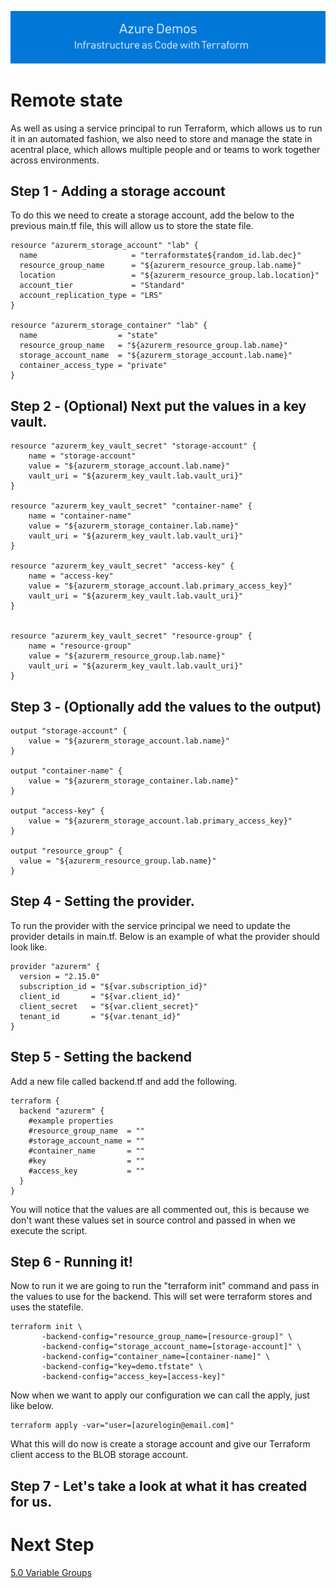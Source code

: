 [![infra as code with Terraform](/docs/images/banner.png)](/README.md)

# Remote state

As well as using a service principal to run Terraform, which allows us to run it in an automated fashion, we also need to store and manage the state in acentral place, which allows multiple people and or teams to work together across environments.

## Step 1 - Adding a storage account

To do this we need to create a storage account, add the below to the previous main.tf file, this will allow us to store the state file.

```
resource "azurerm_storage_account" "lab" {
  name                     = "terraformstate${random_id.lab.dec}"
  resource_group_name      = "${azurerm_resource_group.lab.name}"
  location                 = "${azurerm_resource_group.lab.location}"
  account_tier             = "Standard"
  account_replication_type = "LRS"
}

resource "azurerm_storage_container" "lab" {
  name                  = "state"
  resource_group_name   = "${azurerm_resource_group.lab.name}"
  storage_account_name  = "${azurerm_storage_account.lab.name}"
  container_access_type = "private"
}
```

## Step 2 - (Optional) Next put the values in a key vault.

```
resource "azurerm_key_vault_secret" "storage-account" {
    name = "storage-account"
    value = "${azurerm_storage_account.lab.name}"
    vault_uri = "${azurerm_key_vault.lab.vault_uri}"
}

resource "azurerm_key_vault_secret" "container-name" {
    name = "container-name"
    value = "${azurerm_storage_container.lab.name}"
    vault_uri = "${azurerm_key_vault.lab.vault_uri}"
}

resource "azurerm_key_vault_secret" "access-key" {
    name = "access-key"
    value = "${azurerm_storage_account.lab.primary_access_key}"
    vault_uri = "${azurerm_key_vault.lab.vault_uri}"
}


resource "azurerm_key_vault_secret" "resource-group" {
    name = "resource-group"
    value = "${azurerm_resource_group.lab.name}"
    vault_uri = "${azurerm_key_vault.lab.vault_uri}"
}
```

## Step 3 - (Optionally add the values to the output)

```
output "storage-account" {
    value = "${azurerm_storage_account.lab.name}"
}

output "container-name" {
    value = "${azurerm_storage_container.lab.name}"
}

output "access-key" {
    value = "${azurerm_storage_account.lab.primary_access_key}"
}

output "resource_group" {
  value = "${azurerm_resource_group.lab.name}"
}
```

## Step 4 - Setting the provider.

To run the provider with the service principal we need to update the provider details in main.tf. Below is an example of what the provider should look like.

```
provider "azurerm" {
  version = "2.15.0"
  subscription_id = "${var.subscription_id}"
  client_id       = "${var.client_id}"
  client_secret   = "${var.client_secret}"
  tenant_id       = "${var.tenant_id}"
}
```

## Step 5 - Setting the backend

Add a new file called backend.tf and add the following.

```
terraform {
  backend "azurerm" {
    #example properties
    #resource_group_name  = ""
    #storage_account_name = ""
    #container_name       = ""
    #key                  = ""
    #access_key           = ""
  }
}
```

You will notice that the values are all commented out, this is because we don't want these values set in source control and passed in when we execute the script.

## Step 6 - Running it!

Now to run it we are going to run the "terraform init" command and pass in the values to use for the backend. This will set were terraform stores and uses the statefile.

```
terraform init \
       -backend-config="resource_group_name=[resource-group]" \
       -backend-config="storage_account_name=[storage-account]" \
       -backend-config="container_name=[container-name]" \
       -backend-config="key=demo.tfstate" \
       -backend-config="access_key=[access-key]"
```

Now when we want to apply our configuration we can call the apply, just like below.

```
terraform apply -var="user=[azurelogin@email.com]"
```

What this will do now is create a storage account and give our Terraform client access to the BLOB storage account.

## Step 7 - Let's take a look at what it has created for us.


# Next Step
[5.0 Variable Groups](../5.0)
